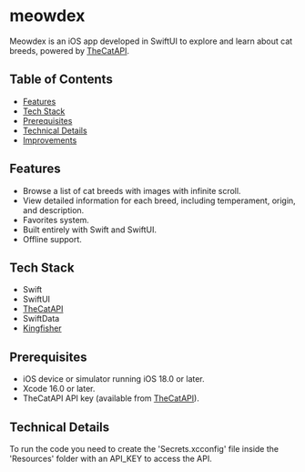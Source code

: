 # meowdex
Meowdex is an iOS app developed in SwiftUI to explore and learn about cat breeds, powered by [TheCatAPI](https://thecatapi.com/).

## Table of Contents

- [Features](#problem-description)
- [Tech Stack](#solution)
- [Prerequisites](#prerequisites)
- [Technical Details](#technical-details)
- [Improvements](#improvments)

## Features
- Browse a list of cat breeds with images with infinite scroll.
- View detailed information for each breed, including temperament, origin, and description.
- Favorites system.
- Built entirely with Swift and SwiftUI.
- Offline support.

## Tech Stack
- Swift
- SwiftUI   
- [TheCatAPI](https://thecatapi.com/)
- SwiftData
- [Kingfisher](https://github.com/onevcat/Kingfisher)

## Prerequisites
- iOS device or simulator running iOS 18.0 or later.
- Xcode 16.0 or later.
- TheCatAPI API key (available from [TheCatAPI](https://thecatapi.com/)).

## Technical Details
To run the code you need to create the 'Secrets.xcconfig' file inside the 'Resources' folder with an API_KEY to access the API.